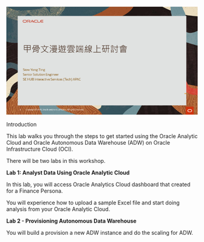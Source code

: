 ![](.//media/image1.png)

Introduction

This lab walks you through the steps to get started using the Oracle
Analytic Cloud and Oracle Autonomous Data Warehouse (ADW) on Oracle
Infrastructure Cloud (OCI).

There will be two labs in this workshop.

**Lab 1: Analyst Data Using Oracle Analytic Cloud**

In this lab, you will access Oracle Analytics Cloud dashboard that
created for a Finance Persona.

You will experience how to upload a sample Excel file and start doing
analysis from your Oracle Analytic Cloud<span class="underline">.</span>

**Lab 2 - Provisioning Autonomous Data Warehouse**

You will build a provision a new ADW instance and do the scaling for
ADW.
